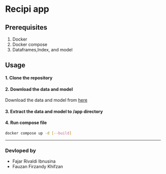 # Recipi app

## Prerequisites
1. Docker
2. Docker compose
3. Dataframes,Index, and model

## Usage

#### 1. Clone the repository
#### 2. Download the data and model
Download the data and model from [here](https://drive.google.com/file/d/1qbLXiUb4SmYrq3ZQNI0tgiK8Taa39A0N/view?usp=drive_link)
#### 3. Extract the data and model to /app directory
#### 4. Run compose file 
```bash
docker compose up -d [--build]
```
---

### Devloped by
- Fajar Rivaldi Ibnusina 
- Fauzan Firzandy Khifzan